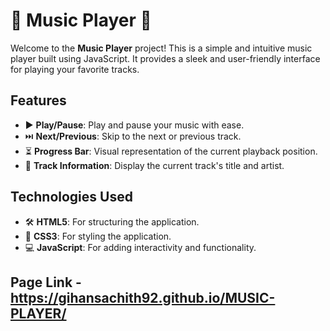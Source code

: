 # 🎵 Music Player 🎵

Welcome to the **Music Player** project! This is a simple and intuitive music player built using JavaScript. It provides a sleek and user-friendly interface for playing your favorite tracks.

## Features

- ▶️ **Play/Pause**: Play and pause your music with ease.
- ⏭️ **Next/Previous**: Skip to the next or previous track.
- ⏳ **Progress Bar**: Visual representation of the current playback position.
- 📜 **Track Information**: Display the current track's title and artist.

## Technologies Used

- 🛠️ **HTML5**: For structuring the application.
- 🎨 **CSS3**: For styling the application.
- 💻 **JavaScript**: For adding interactivity and functionality.

## Page Link - https://gihansachith92.github.io/MUSIC-PLAYER/
